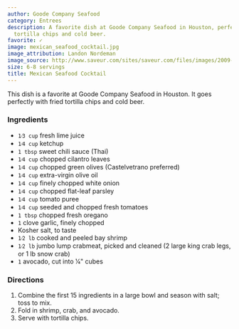 ```yaml
---
author: Goode Company Seafood
category: Entrees
description: A favorite dish at Goode Company Seafood in Houston, perfect with fried
  tortilla chips and cold beer.
favorite: ✓
image: mexican_seafood_cocktail.jpg
image_attribution: Landon Nordeman
image_source: http://www.saveur.com/sites/saveur.com/files/images/2009-06/121-mex-seafood-cocktail300.jpg
size: 6-8 servings
title: Mexican Seafood Cocktail
---
```

This dish is a favorite at Goode Company Seafood in Houston. It goes perfectly with fried tortilla chips and cold beer.

### Ingredients

* `1⁄3 cup` fresh lime juice
* `1⁄4 cup` ketchup
* `1 tbsp` sweet chili sauce (Thai)
* `1⁄4 cup` chopped cilantro leaves
* `1⁄4 cup` chopped green olives (Castelvetrano preferred)
* `1⁄4 cup` extra-virgin olive oil
* `1⁄4 cup` finely chopped white onion
* `1⁄4 cup` chopped flat-leaf parsley
* `1⁄4 cup` tomato puree
* `1⁄4 cup` seeded and chopped fresh tomatoes
* `1 tbsp` chopped fresh oregano
* `1` clove garlic, finely chopped
* Kosher salt, to taste
* `1⁄2 lb` cooked and peeled bay shrimp
* `1⁄2 lb` jumbo lump crabmeat, picked and cleaned (2 large king crab legs, or 1 lb snow crab)
* `1` avocado, cut into 1⁄4" cubes

### Directions

1. Combine the first 15 ingredients in a large bowl and season with salt; toss to mix. 
2. Fold in shrimp, crab, and avocado. 
3. Serve with tortilla chips.